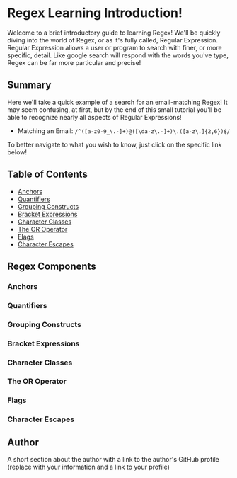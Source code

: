 # Regex Learning Introduction!
Welcome to a brief introductory guide to learning Regex! We'll be quickly diving into the world of Regex, or as it's fully called, Regular Expression. Regular Expression allows a user or program to search with finer, or more specific, detail. Like google search will respond with the words you've type, Regex can be far more particular and precise! 

## Summary
Here we'll take a quick example of a search for an email-matching Regex! It may seem confusing, at first, but by the end of this small tutorial you'll be able to recognize nearly all aspects of Regular Expressions! 

* Matching an Email: `/^([a-z0-9_\.-]+)@([\da-z\.-]+)\.([a-z\.]{2,6})$/`

To better navigate to what you wish to know, just click on the specific link below!

## Table of Contents
- [Anchors](#anchors)
- [Quantifiers](#quantifiers)
- [Grouping Constructs](#grouping-constructs)
- [Bracket Expressions](#bracket-expressions)
- [Character Classes](#character-classes)
- [The OR Operator](#the-or-operator)
- [Flags](#flags)
- [Character Escapes](#character-escapes)

## Regex Components

### Anchors


### Quantifiers


### Grouping Constructs


### Bracket Expressions


### Character Classes


### The OR Operator


### Flags


### Character Escapes


## Author

A short section about the author with a link to the author's GitHub profile (replace with your information and a link to your profile)
